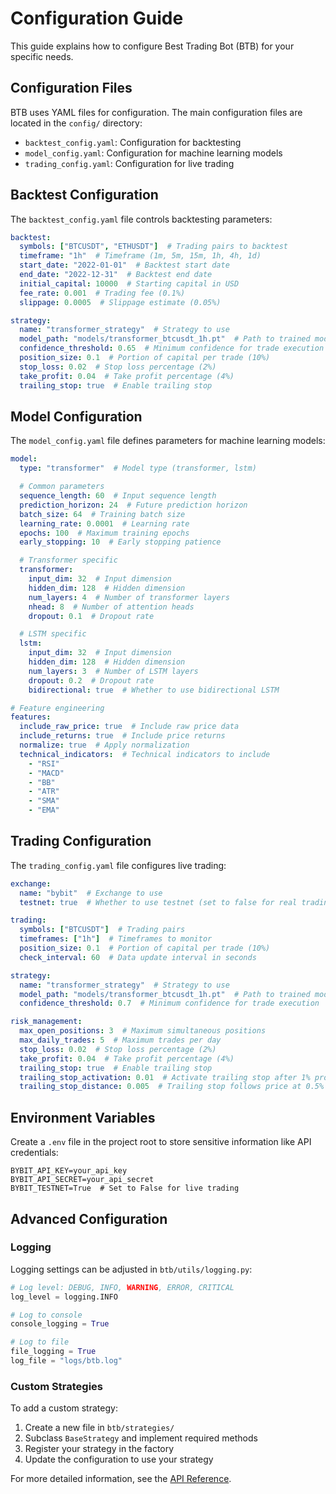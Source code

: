 # Configuration Guide

This guide explains how to configure Best Trading Bot (BTB) for your specific needs.

## Configuration Files

BTB uses YAML files for configuration. The main configuration files are located in the `config/` directory:

- `backtest_config.yaml`: Configuration for backtesting
- `model_config.yaml`: Configuration for machine learning models
- `trading_config.yaml`: Configuration for live trading

## Backtest Configuration

The `backtest_config.yaml` file controls backtesting parameters:

```yaml
backtest:
  symbols: ["BTCUSDT", "ETHUSDT"]  # Trading pairs to backtest
  timeframe: "1h"  # Timeframe (1m, 5m, 15m, 1h, 4h, 1d)
  start_date: "2022-01-01"  # Backtest start date
  end_date: "2022-12-31"  # Backtest end date
  initial_capital: 10000  # Starting capital in USD
  fee_rate: 0.001  # Trading fee (0.1%)
  slippage: 0.0005  # Slippage estimate (0.05%)

strategy:
  name: "transformer_strategy"  # Strategy to use
  model_path: "models/transformer_btcusdt_1h.pt"  # Path to trained model
  confidence_threshold: 0.65  # Minimum confidence for trade execution
  position_size: 0.1  # Portion of capital per trade (10%)
  stop_loss: 0.02  # Stop loss percentage (2%)
  take_profit: 0.04  # Take profit percentage (4%)
  trailing_stop: true  # Enable trailing stop
```

## Model Configuration

The `model_config.yaml` file defines parameters for machine learning models:

```yaml
model:
  type: "transformer"  # Model type (transformer, lstm)

  # Common parameters
  sequence_length: 60  # Input sequence length
  prediction_horizon: 24  # Future prediction horizon
  batch_size: 64  # Training batch size
  learning_rate: 0.0001  # Learning rate
  epochs: 100  # Maximum training epochs
  early_stopping: 10  # Early stopping patience

  # Transformer specific
  transformer:
    input_dim: 32  # Input dimension
    hidden_dim: 128  # Hidden dimension
    num_layers: 4  # Number of transformer layers
    nhead: 8  # Number of attention heads
    dropout: 0.1  # Dropout rate

  # LSTM specific
  lstm:
    input_dim: 32  # Input dimension
    hidden_dim: 128  # Hidden dimension
    num_layers: 3  # Number of LSTM layers
    dropout: 0.2  # Dropout rate
    bidirectional: true  # Whether to use bidirectional LSTM

# Feature engineering
features:
  include_raw_price: true  # Include raw price data
  include_returns: true  # Include price returns
  normalize: true  # Apply normalization
  technical_indicators:  # Technical indicators to include
    - "RSI"
    - "MACD"
    - "BB"
    - "ATR"
    - "SMA"
    - "EMA"
```

## Trading Configuration

The `trading_config.yaml` file configures live trading:

```yaml
exchange:
  name: "bybit"  # Exchange to use
  testnet: true  # Whether to use testnet (set to false for real trading)

trading:
  symbols: ["BTCUSDT"]  # Trading pairs
  timeframes: ["1h"]  # Timeframes to monitor
  position_size: 0.1  # Portion of capital per trade (10%)
  check_interval: 60  # Data update interval in seconds

strategy:
  name: "transformer_strategy"  # Strategy to use
  model_path: "models/transformer_btcusdt_1h.pt"  # Path to trained model
  confidence_threshold: 0.7  # Minimum confidence for trade execution

risk_management:
  max_open_positions: 3  # Maximum simultaneous positions
  max_daily_trades: 5  # Maximum trades per day
  stop_loss: 0.02  # Stop loss percentage (2%)
  take_profit: 0.04  # Take profit percentage (4%)
  trailing_stop: true  # Enable trailing stop
  trailing_stop_activation: 0.01  # Activate trailing stop after 1% profit
  trailing_stop_distance: 0.005  # Trailing stop follows price at 0.5% distance
```

## Environment Variables

Create a `.env` file in the project root to store sensitive information like API credentials:

```
BYBIT_API_KEY=your_api_key
BYBIT_API_SECRET=your_api_secret
BYBIT_TESTNET=True  # Set to False for live trading
```

## Advanced Configuration

### Logging

Logging settings can be adjusted in `btb/utils/logging.py`:

```python
# Log level: DEBUG, INFO, WARNING, ERROR, CRITICAL
log_level = logging.INFO

# Log to console
console_logging = True

# Log to file
file_logging = True
log_file = "logs/btb.log"
```

### Custom Strategies

To add a custom strategy:

1. Create a new file in `btb/strategies/`
2. Subclass `BaseStrategy` and implement required methods
3. Register your strategy in the factory
4. Update the configuration to use your strategy

For more detailed information, see the [API Reference](API_REFERENCE.html).
